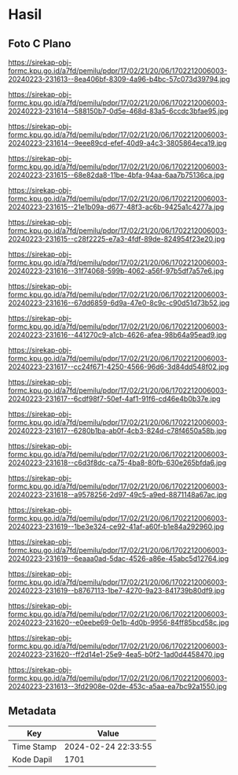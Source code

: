 # Hasil

## Foto C Plano

https://sirekap-obj-formc.kpu.go.id/a7fd/pemilu/pdpr/17/02/21/20/06/1702212006003-20240223-231613--8ea406bf-8309-4a96-b4bc-57c073d39794.jpg

https://sirekap-obj-formc.kpu.go.id/a7fd/pemilu/pdpr/17/02/21/20/06/1702212006003-20240223-231614--588150b7-0d5e-468d-83a5-6ccdc3bfae95.jpg

https://sirekap-obj-formc.kpu.go.id/a7fd/pemilu/pdpr/17/02/21/20/06/1702212006003-20240223-231614--9eee89cd-efef-40d9-a4c3-3805864eca19.jpg

https://sirekap-obj-formc.kpu.go.id/a7fd/pemilu/pdpr/17/02/21/20/06/1702212006003-20240223-231615--68e82da8-11be-4bfa-94aa-6aa7b75136ca.jpg

https://sirekap-obj-formc.kpu.go.id/a7fd/pemilu/pdpr/17/02/21/20/06/1702212006003-20240223-231615--21e1b09a-d677-48f3-ac6b-9425a1c4277a.jpg

https://sirekap-obj-formc.kpu.go.id/a7fd/pemilu/pdpr/17/02/21/20/06/1702212006003-20240223-231615--c28f2225-e7a3-4fdf-89de-824954f23e20.jpg

https://sirekap-obj-formc.kpu.go.id/a7fd/pemilu/pdpr/17/02/21/20/06/1702212006003-20240223-231616--31f74068-599b-4062-a56f-97b5df7a57e6.jpg

https://sirekap-obj-formc.kpu.go.id/a7fd/pemilu/pdpr/17/02/21/20/06/1702212006003-20240223-231616--67dd6859-6d9a-47e0-8c9c-c90d51d73b52.jpg

https://sirekap-obj-formc.kpu.go.id/a7fd/pemilu/pdpr/17/02/21/20/06/1702212006003-20240223-231616--441270c9-a1cb-4626-afea-98b64a95ead9.jpg

https://sirekap-obj-formc.kpu.go.id/a7fd/pemilu/pdpr/17/02/21/20/06/1702212006003-20240223-231617--cc24f671-4250-4566-96d6-3d84dd548f02.jpg

https://sirekap-obj-formc.kpu.go.id/a7fd/pemilu/pdpr/17/02/21/20/06/1702212006003-20240223-231617--6cdf98f7-50ef-4af1-91f6-cd46e4b0b37e.jpg

https://sirekap-obj-formc.kpu.go.id/a7fd/pemilu/pdpr/17/02/21/20/06/1702212006003-20240223-231617--6280b1ba-ab0f-4cb3-824d-c78f4650a58b.jpg

https://sirekap-obj-formc.kpu.go.id/a7fd/pemilu/pdpr/17/02/21/20/06/1702212006003-20240223-231618--c6d3f8dc-ca75-4ba8-80fb-630e265bfda6.jpg

https://sirekap-obj-formc.kpu.go.id/a7fd/pemilu/pdpr/17/02/21/20/06/1702212006003-20240223-231618--a9578256-2d97-49c5-a9ed-8871148a67ac.jpg

https://sirekap-obj-formc.kpu.go.id/a7fd/pemilu/pdpr/17/02/21/20/06/1702212006003-20240223-231619--1be3e324-ce92-41af-a60f-b1e84a292960.jpg

https://sirekap-obj-formc.kpu.go.id/a7fd/pemilu/pdpr/17/02/21/20/06/1702212006003-20240223-231619--6eaaa0ad-5dac-4526-a86e-45abc5d12764.jpg

https://sirekap-obj-formc.kpu.go.id/a7fd/pemilu/pdpr/17/02/21/20/06/1702212006003-20240223-231619--b8767113-1be7-4270-9a23-841739b80df9.jpg

https://sirekap-obj-formc.kpu.go.id/a7fd/pemilu/pdpr/17/02/21/20/06/1702212006003-20240223-231620--e0eebe69-0e1b-4d0b-9956-84ff85bcd58c.jpg

https://sirekap-obj-formc.kpu.go.id/a7fd/pemilu/pdpr/17/02/21/20/06/1702212006003-20240223-231620--ff2d14e1-25e9-4ea5-b0f2-1ad0d4458470.jpg

https://sirekap-obj-formc.kpu.go.id/a7fd/pemilu/pdpr/17/02/21/20/06/1702212006003-20240223-231613--3fd2908e-02de-453c-a5aa-ea7bc92a1550.jpg


## Metadata

| Key        | Value               |
| ---------- | ------------------- |
| Time Stamp | 2024-02-24 22:33:55 |
| Kode Dapil | 1701                |



